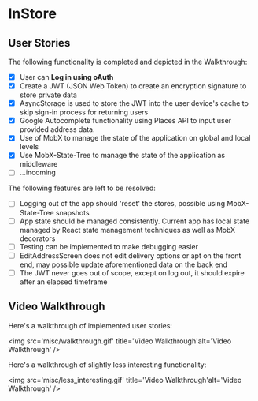 # InStore

## User Stories

The following functionality is completed and depicted in the Walkthrough:

- [x] User can **Log in using oAuth**
- [x] Create a JWT (JSON Web Token) to create an encryption signature to store private data
- [x] AsyncStorage is used to store the JWT into the user device's cache to skip sign-in process for returning users
- [x] Google Autocomplete functionality using Places API to input user provided address data.
- [x] Use of MobX to manage the state of the application on global and local levels
- [x] Use MobX-State-Tree to manage the state of the application as middleware
- [ ] ...incoming

The following features are left to be resolved:

- [ ] Logging out of the app should 'reset' the stores, possible using MobX-State-Tree snapshots
- [ ] App state should be managed consistently. Current app has local state managed by React state management techniques as well as MobX decorators
- [ ] Testing can be implemented to make debugging easier
- [ ] EditAddressScreen does not edit delivery options or apt on the front end, may possible update aforementioned data on the back end
- [ ] The JWT never goes out of scope, except on log out, it should expire after an elapsed timeframe

## Video Walkthrough

Here's a walkthrough of implemented user stories:

<img src='misc/walkthrough.gif' title='Video Walkthrough'alt='Video Walkthrough' />

Here's a walkthrough of slightly less interesting functionality:

<img src='misc/less_interesting.gif' title='Video Walkthrough'alt='Video Walkthrough' />

